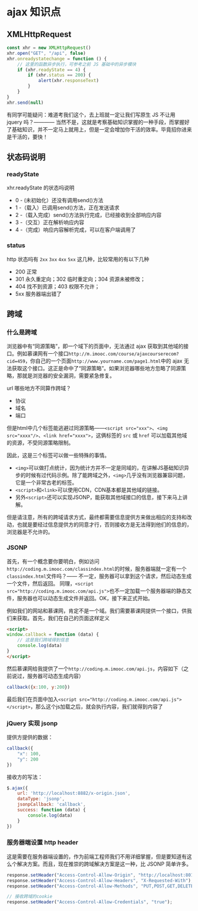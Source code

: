 # ajax 知识点

## XMLHttpRequest

```javascript
const xhr = new XMLHttpRequest()
xhr.open("GET", "/api", false)
xhr.onreadystatechange = function () {
    // 这里的函数异步执行，可参考之前 JS 基础中的异步模块
    if (xhr.readyState == 4) {
        if (xhr.status == 200) {
            alert(xhr.responseText)
        }
    }
}
xhr.send(null)
```

有同学可能疑问：难道考我们这个，去上班就一定让我们写原生 JS 不让用 jquery 吗？———— 当然不是，这就是考察基础知识掌握的一种手段，而掌握好了基础知识，并不一定马上就用上，但是一定会增加你干活的效率。毕竟招你进来是干活的，要快！

## 状态码说明

### readyState

xhr.readyState 的状态吗说明

- 0 - (未初始化）还没有调用send()方法 
- 1 -（载入）已调用send()方法，正在发送请求 
- 2 -（载入完成）send()方法执行完成，已经接收到全部响应内容
- 3 -（交互）正在解析响应内容 
- 4 -（完成）响应内容解析完成，可以在客户端调用了 

### status

http 状态吗有 `2xx` `3xx` `4xx` `5xx` 这几种，比较常用的有以下几种

- 200 正常
- 301 永久重定向；302 临时重定向；304 资源未被修改；
- 404 找不到资源；403 权限不允许；
- 5xx 服务器端出错了

## 跨域

### 什么是跨域

浏览器中有“同源策略”，即一个域下的页面中，无法通过 ajax 获取到其他域的接口。例如慕课网有一个接口`http://m.imooc.com/course/ajaxcourserecom?cid=459`，你自己的一个页面`http://www.yourname.com/page1.html`中的 ajax 无法获取这个接口。这正是命中了“同源策略”。如果浏览器哪些地方忽略了同源策略，那就是浏览器的安全漏洞，需要紧急修复。

url 哪些地方不同算作跨域？

- 协议
- 域名
- 端口

但是html中几个标签能逃避过同源策略——`<script src="xxx">`、`<img src="xxxx"/>`、`<link href="xxxx">`，这俩标签的 `src` 或 `href` 可以加载其他域的资源，不受同源策略限制。

因此，这是三个标签可以做一些特殊的事情。

- `<img>`可以做打点统计，因为统计方并不一定是同域的，在讲解JS基础知识异步的时候有过代码示例。除了能跨域之外，`<img>`几乎没有浏览器兼容问题，它是一个非常古老的标签。
- `<script>`和`<link>`可以使用CDN，CDN基本都是其他域的链接。
- 另外`<script>`还可以实现JSONP，能获取其他域接口的信息，接下来马上讲解。

但是请注意，所有的跨域请求方式，最终都需要信息提供方来做出相应的支持和改动，也就是要经过信息提供方的同意才行，否则接收方是无法得到他们的信息的，浏览器是不允许的。

### JSONP

首先，有一个概念要你要明白，例如访问`http://coding.m.imooc.com/classindex.html`的时候，服务器端就一定有一个`classindex.html`文件吗？—— 不一定，服务器可以拿到这个请求，然后动态生成一个文件，然后返回。
同理，`<script src="http://coding.m.imooc.com/api.js">`也不一定加载一个服务器端的静态文件，服务器也可以动态生成文件并返回。OK，接下来正式开始。

例如我们的网站和慕课网，肯定不是一个域。我们需要慕课网提供一个接口，供我们来获取。首先，我们在自己的页面这样定义

```html
<script>
window.callback = function (data) {
    // 这是我们跨域得到信息
    console.log(data)
}
</script>
```

然后慕课网给我提供了一个`http://coding.m.imooc.com/api.js`，内容如下（之前说过，服务器可动态生成内容）

```js
callback({x:100, y:200})
```

最后我们在页面中加入`<script src="http://coding.m.imooc.com/api.js"></script>`，那么这个js加载之后，就会执行内容，我们就得到内容了

### jQuery 实现 jsonp

提供方提供的数据：

```js
callback({
    "x": 100,
    "y": 200
})
```

接收方的写法：

```js
$.ajax({
    url: 'http://localhost:8882/x-origin.json',
    dataType: 'jsonp',
    jsonpCallback: 'callback',
    success: function (data) {
        console.log(data)
    }
})
```

### 服务器端设置 http header

这是需要在服务器端设置的，作为前端工程师我们不用详细掌握，但是要知道有这么个解决方案。而且，现在推崇的跨域解决方案是这一种，比 JSONP 简单许多。

```js
response.setHeader("Access-Control-Allow-Origin", "http://localhost:8011");  // 第二个参数填写允许跨域的域名称，不建议直接写 "*"
response.setHeader("Access-Control-Allow-Headers", "X-Requested-With");
response.setHeader("Access-Control-Allow-Methods", "PUT,POST,GET,DELETE,OPTIONS");

// 接收跨域的cookie
response.setHeader("Access-Control-Allow-Credentials", "true");
```
